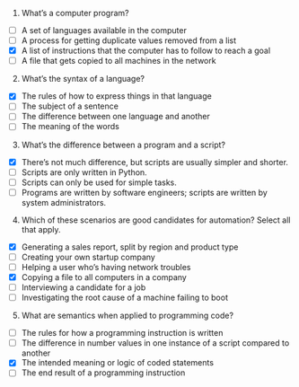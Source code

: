 1. What’s a computer program?
- [ ] A set of languages available in the computer
- [ ] A process for getting duplicate values removed from a list
- [x] A list of instructions that the computer has to follow to reach a goal
- [ ] A file that gets copied to all machines in the network

2. What’s the syntax of a language?
- [x] The rules of how to express things in that language
- [ ] The subject of a sentence
- [ ] The difference between one language and another
- [ ] The meaning of the words

3. What’s the difference between a program and a script?
- [x] There’s not much difference, but scripts are usually simpler and shorter.
- [ ] Scripts are only written in Python.
- [ ] Scripts can only be used for simple tasks.
- [ ] Programs are written by software engineers; scripts are written by system administrators.

4. Which of these scenarios are good candidates for automation? Select all that apply.
- [x] Generating a sales report, split by region and product type
- [ ] Creating your own startup company
- [ ] Helping a user who’s having network troubles
- [x] Copying a file to all computers in a company
- [ ] Interviewing a candidate for a job 
- [ ] Investigating the root cause of a machine failing to boot

5. What are semantics when applied to programming code?
- [ ] The rules for how a programming instruction is written
- [ ] The difference in number values in one instance of a script compared to another
- [x] The intended meaning or logic of coded statements
- [ ] The end result of a programming instruction
